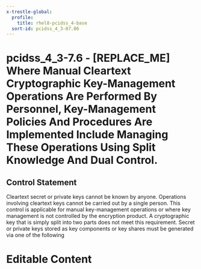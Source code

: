 ```yaml
---
x-trestle-global:
  profile:
    title: rhel8-pcidss_4-base
  sort-id: pcidss_4_3-07.06
---
```


# pcidss_4_3-7.6 - \[REPLACE_ME\] Where Manual Cleartext Cryptographic Key-Management Operations Are Performed By Personnel, Key-Management Policies And Procedures Are Implemented Include Managing These Operations Using Split Knowledge And Dual Control.

## Control Statement

Cleartext secret or private keys cannot be known by anyone. Operations involving cleartext
keys cannot be carried out by a single person. This control is applicable for manual
key-management operations or where key management is not controlled by the encryption
product. A cryptographic key that is simply split into two parts does not meet this
requirement. Secret or private keys stored as key components or key shares must be
generated via one of the following

# Editable Content

<!-- Make additions and edits below -->
<!-- The above represents the contents of the control as received by the profile, prior to additions. -->
<!-- If the profile makes additions to the control, they will appear below. -->
<!-- The above markdown may not be edited but you may edit the content below, and/or introduce new additions to be made by the profile. -->
<!-- If there is a yaml header at the top, parameter values may be edited. Use --set-parameters to incorporate the changes during assembly. -->
<!-- The content here will then replace what is in the profile for this control, after running profile-assemble. -->
<!-- The current profile has no added parts for this control, but you may add new ones here. -->
<!-- Each addition must have a heading either of the form ## Control my_addition_name -->
<!-- or ## Part a. (where the a. refers to one of the control statement labels.) -->
<!-- "## Control" parts are new parts added after the statement part. -->
<!-- "## Part" parts are new parts added into the top-level statement part with that label. -->
<!-- Subparts may be added with nested hash levels of the form ### My Subpart Name -->
<!-- underneath the parent ## Control or ## Part being added -->
<!-- See https://oscal-compass.github.io/compliance-trestle/tutorials/ssp_profile_catalog_authoring/ssp_profile_catalog_authoring for guidance. -->
